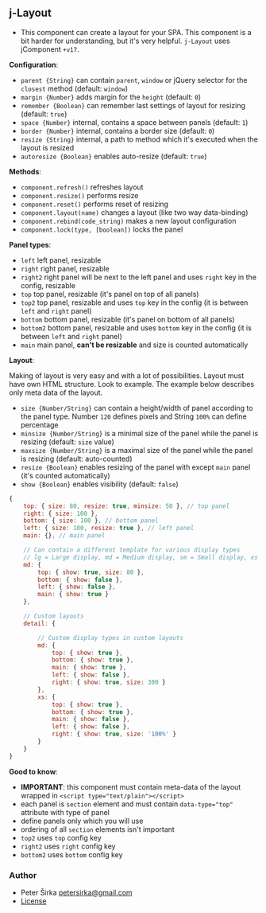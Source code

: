 ## j-Layout

- This component can create a layout for your SPA. This component is a bit harder for understanding, but it's very helpful. `j-Layout` uses jComponent `+v17`.

__Configuration__:

- `parent {String}` can contain `parent`, `window` or jQuery selector for the `closest` method (default: `window`)
- `margin {Number}` adds margin for the `height` (default: `0`)
- `remember {Boolean}` can remember last settings of layout for resizing (default: `true`)
- `space {Number}` internal, contains a space between panels (default: `1`)
- `border {Number}` internal, contains a border size (default: `0`)
- `resize {String}` internal, a path to method which it's executed when the layout is resized
- `autoresize {Boolean}` enables auto-resize (default: `true`)

__Methods__:

- `component.refresh()` refreshes layout
- `component.resize()` performs resize
- `component.reset()` performs reset of resizing
- `component.layout(name)` changes a layout (like two way data-binding)
- `component.rebind(code_string)` makes a new layout configuration
- `component.lock(type, [boolean])` locks the panel

__Panel types__:

- `left` left panel, resizable
- `right` right panel, resizable
- `right2` right panel will be next to the left panel and uses `right` key in the config, resizable
- `top` top panel, resizable (it's panel on top of all panels)
- `top2` top panel, resizable and uses `top` key in the config (it is between `left` and `right` panel)
- `bottom` bottom panel, resizable (it's panel on bottom of all panels)
- `bottom2` bottom panel, resizable and uses `bottom` key in the config (it is between `left` and `right` panel)
- `main` main panel, __can't be resizable__ and size is counted automatically

__Layout__:

Making of layout is very easy and with a lot of possibilities. Layout must have own HTML structure. Look to example. The example below describes only meta data of the layout.

- `size {Number/String}` can contain a height/width of panel according to the panel type. Number `120` defines pixels and String `100%` can define percentage
- `minsize {Number/String}` is a minimal size of the panel while the panel is resizing (default: `size` value)
- `maxsize {Number/String}` is a maximal size of the panel while the panel is resizing (default: auto-counted)
- `resize {Boolean}` enables resizing of the panel with except `main` panel (it's counted automatically)
- `show {Boolean}` enables visibility (default: `false`)

```js
{
	top: { size: 80, resize: true, minsize: 50 }, // top panel
	right: { size: 100 },
	bottom: { size: 100 }, // bottom panel
	left: { size: 100, resize: true }, // left panel
	main: {}, // main panel

	// Can contain a different template for various display types
	// lg = Large display, md = Medium display, sm = Small display, xs = Extra small display
	md: {
		top: { show: true, size: 80 },
		bottom: { show: false },
		left: { show: false },
		main: { show: true }
	},

	// Custom layouts
	detail: {

		// Custom display types in custom layouts
		md: {
			top: { show: true },
			bottom: { show: true },
			main: { show: true },
			left: { show: false },
			right: { show: true, size: 300 }
		},
		xs: {
			top: { show: true },
			bottom: { show: true },
			main: { show: false },
			left: { show: false },
			right: { show: true, size: '100%' }
		}
	}
}
```

__Good to know__:

- __IMPORTANT__: this component must contain meta-data of the layout wrapped in `<script type="text/plain"></script>`
- each panel is `section` element and must contain `data-type="top"` attribute with type of panel
- define panels only which you will use
- ordering of all `section` elements isn't important
- `top2` uses `top` config key
- `right2` uses `right` config key
- `bottom2` uses `bottom` config key

### Author

- Peter Širka <petersirka@gmail.com>
- [License](https://www.totaljs.com/license/)

